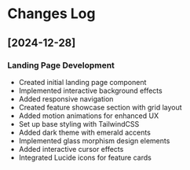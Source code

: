 # Changes Log

## [2024-12-28]
### Landing Page Development
- Created initial landing page component
- Implemented interactive background effects
- Added responsive navigation
- Created feature showcase section with grid layout
- Added motion animations for enhanced UX
- Set up base styling with TailwindCSS
- Added dark theme with emerald accents
- Implemented glass morphism design elements
- Added interactive cursor effects
- Integrated Lucide icons for feature cards